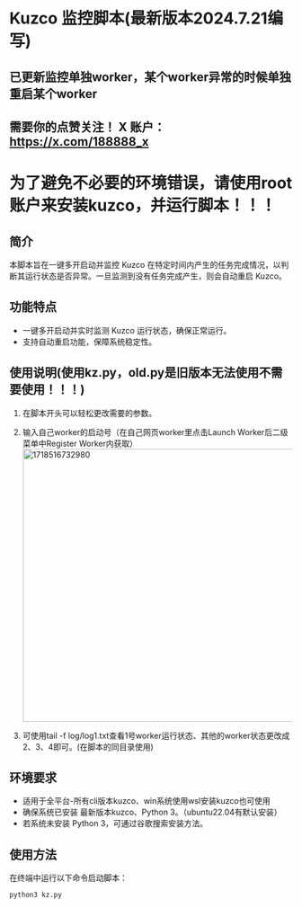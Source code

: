 # Kuzco 监控脚本(最新版本2024.7.21编写)

## 已更新监控单独worker，某个worker异常的时候单独重启某个worker

## 需要你的点赞关注！ X 账户：https://x.com/188888_x

# 为了避免不必要的环境错误，请使用root账户来安装kuzco，并运行脚本！！！

## 简介

本脚本旨在一键多开启动并监控 Kuzco 在特定时间内产生的任务完成情况，以判断其运行状态是否异常。一旦监测到没有任务完成产生，则会自动重启 Kuzco。

## 功能特点

- 一键多开启动并实时监测 Kuzco 运行状态，确保正常运行。
- 支持自动重启功能，保障系统稳定性。

## 使用说明(使用kz.py，old.py是旧版本无法使用不需要使用！！！)

1. 在脚本开头可以轻松更改需要的参数。
2. 输入自己worker的启动号（在自己网页worker里点击Launch Worker后二级菜单中Register Worker内获取）
   <img width="486" alt="1718516732980" src="https://github.com/doge-8/kuzco-monitor/assets/84656053/23dd6593-41ab-400b-bab9-9c487a688ec2">


6. 可使用tail -f log/log1.txt查看1号worker运行状态、其他的worker状态更改成2、3、4即可。(在脚本的同目录使用)

## 环境要求

- 适用于全平台-所有cli版本kuzco、win系统使用wsl安装kuzco也可使用
- 确保系统已安装 最新版本kuzco、Python 3。（ubuntu22.04有默认安装）
- 若系统未安装 Python 3，可通过谷歌搜索安装方法。

## 使用方法

在终端中运行以下命令启动脚本：

```
python3 kz.py
```
